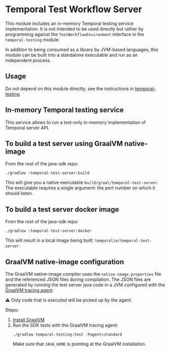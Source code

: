 # Temporal Test Workflow Server

This module includes an in-memory Temporal testing service implementation. It is
not intended to be used directly but rather by programming against the
`TestWorkflowEnvironment` interface in the `temporal-testing` module.

In addition to being consumed as a library by JVM-based languages, this module
can be built into a standalone executable and run as an independent process.

## Usage

Do not depend on this module directly, see the instructions in
[temporal-testing](../temporal-testing/README.md).

## In-memory Temporal testing service 

This service allows to run a test-only in-memory implementation of Temporal server API.

## To build a test server using GraalVM native-image

From the root of the java-sdk repo:
```
./gradlew :temporal-test-server:build
```
This will give you a native executable `build/graal/temporal-test-server`. The
executable requires a single argument: the port number on which it should
listen.

## To build a test server docker image

From the root of the java-sdk repo:
```
./gradlew :temporal-test-server:docker
```

This will result in a local image being built:
`temporalio/temporal-test-server`.

## GraalVM native-image configuration

The GraalVM native-image compiler uses the `native-image.properties` file and the
referenced JSON files during compilation. The JSON files are generated by
running the test server java code in a JVM configured with the [GraalVM tracing
agent](https://www.graalvm.org/latest/reference-manual/native-image/metadata/AutomaticMetadataCollection/):

:warning: Only code that is *executed* will be picked up by the agent.

Steps:

1. [Install GraalVM](https://www.graalvm.org/downloads/)
2. Run the SDK tests with the GraalVM tracing agent:
   ```
   ./gradlew temporal-testing:test -Pagent=standard
   ```
   Make sure that `JAVA_HOME` is pointing at the GraalVM installation.
